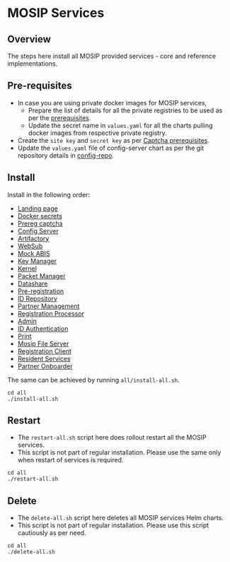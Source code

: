 # MOSIP Services

## Overview
The steps here install all MOSIP provided services - core and reference implementations.

## Pre-requisites
* In case you are using private docker images for MOSIP services,
  * Prepare the list of details for all the private registries to be used as per the [prerequisites](docker-secrets/README.md#Prerequisites).
  * Update the secret name in `values.yaml` for all the charts pulling docker images from respective private registry.
* Create the `site key` and `secret key` as per [Captcha prerequisites](captcha/README.md#Prerequisites).
* Update the `values.yaml` file of config-server chart as per the git repository details in [config-repo](config-repo/values.yaml).

## Install
Install in the following order:
* [Landing page](landing-page/README.md)
* [Docker secrets](docker-secrets/README.md)
* [Prereg captcha](captcha/README.md)
* [Config Server](config-server/README.md)
* [Artifactory](artifactory/README.md)
* [WebSub](websub/README.md)
* [Mock ABIS](mock-abis/README.md)
* [Key Manager](keymanager/README.md)
* [Kernel](kernel/README.md)
* [Packet Manager](packetmanager/README.md)
* [Datashare](datashare/README.md)
* [Pre-registration](prereg/README.md)
* [ID Repository](idrepo/README.md)
* [Partner Management](pms/README.md)
* [Registration Processor](regproc/README.md)
* [Admin](admin/README.md)
* [ID Authentication](ida/README.md)
* [Print](print/README.md)
* [Mosip File Server](mosip-file-server/README.md)
* [Registration Client](regclient/README.md)
* [Resident Services](resident/README.md)
* [Partner Onboarder](partner-onboarder/README.md)

The same can be achieved by running `all/install-all.sh`.
```
cd all
./install-all.sh
```

## Restart
* The `restart-all.sh` script here does rollout restart all the MOSIP services.
* This script is not part of regular installation. Please use the same only when restart of services is required.
```
cd all
./restart-all.sh
```

## Delete
* The `delete-all.sh` script here deletes all MOSIP services Helm charts.
* This script is not part of regular installation. Please use this script cautiously as per need.
```
cd all
./delete-all.sh
```
